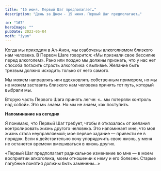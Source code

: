 ```yaml
---
title: "15 июня. Первый Шаг предполагает…"
description: "День за Днем - 15 июня. Первый Шаг предполагает…"

id: "167"
heroImage: ""
pubDate: 2023-05-04
moth: "iyun"
---
```


Когда мы приходим в Ал-Анон, мы озабочены алкоголизмом близкого нам человека.
В Первом Шаге говорится: «Мы признали свое бессилие перед алкоголем». Рано или
поздно мы должны признать, что у нас нет способа погасить страсть алкоголика к
выпивке. Желание быть трезвым должно исходить только от него самого.

Мы можем направлять или вдохновлять собственным примером, но мы не можем
заставить близкого нам человека принять тот путь, который выбрали мы.

Вторую часть Первого Шага принять легче: «…мы потеряли контроль над собой».
Это мы знаем. Но мы не знаем, как поступить.

**Напоминание на сегодня**

Я понимаю, что Первый Шаг требует, чтобы я отказалась от желания
контролировать жизнь другого человека. Это напоминает мне, что моя жизнь стала
неуправляемой; мое первое задание — привести ее в порядок. Если я
действительно хочу упорядочить свою жизнь, у меня не останется времени
вмешиваться в жизнь других.

«Первый Шаг предполагает радикальное изменение во мне — в моем восприятии
алкоголика, моем отношении к нему и его болезни. Старые пагубные понятия
должны быть заменены…»
